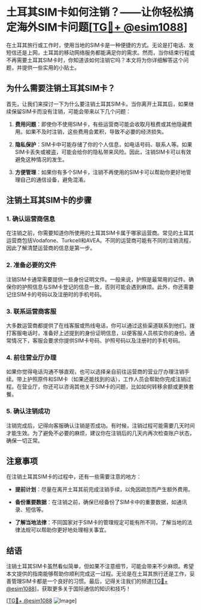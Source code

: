 # 土耳其SIM卡如何注销？——让你轻松搞定海外SIM卡问题[[TG💪+ @esim1088](https://t.me/s/esim1088)]

在土耳其旅行或工作时，使用当地的SIM卡是一种便捷的方式。无论是打电话、发短信还是上网，土耳其的移动网络服务都能满足你的需求。然而，当你结束行程或不再需要土耳其SIM卡时，你知道该如何注销它吗？本文将为你详细解答这个问题，并提供一些实用的小贴士。

## 为什么需要注销土耳其SIM卡？

首先，让我们来探讨一下为什么要注销土耳其SIM卡。当你离开土耳其后，如果继续保留SIM卡而没有注销，可能会带来以下几个问题：

1. **费用问题**：即使你不使用SIM卡，有些运营商可能会收取月租费或其他隐藏费用。如果不及时注销，这些费用会累积，导致不必要的经济损失。
   
2. **隐私保护**：SIM卡中可能存储了你的个人信息，如电话号码、联系人等。如果SIM卡丢失或被盗，可能会给你的隐私带来风险。因此，注销SIM卡可以有效避免这种情况的发生。

3. **方便管理**：如果你有多个SIM卡，注销不再使用的SIM卡可以帮助你更好地管理自己的通信设备，避免混淆。

## 注销土耳其SIM卡的步骤

### 1. 确认运营商信息

在注销之前，你需要知道你所使用的土耳其SIM卡属于哪家运营商。常见的土耳其运营商包括Vodafone、Turkcell和AVEA。不同的运营商可能有不同的注销流程，因此了解清楚运营商的信息是第一步。

### 2. 准备必要的文件

注销SIM卡通常需要提供一些身份证明文件。一般来说，护照是最常用的证件。确保你的护照信息与SIM卡登记的信息一致，否则可能会遇到麻烦。此外，你还需要记住SIM卡的号码以及注册时的手机号码。

### 3. 联系运营商客服

大多数运营商都提供了在线客服或热线电话，你可以通过这些渠道联系到他们。拨打客服电话时，准备好上述提到的身份证明信息，以便客服人员核实你的身份。通常情况下，客服会要求你提供SIM卡号码、护照号码以及注册时的手机号码。

### 4. 前往营业厅办理

如果你觉得电话沟通不够直观，也可以选择亲自前往运营商的营业厅办理注销手续。带上护照原件和SIM卡（如果还能找到的话），工作人员会帮助你完成注销过程。在营业厅，你还可以咨询其他关于SIM卡的问题，比如如何转移余额或更换套餐。

### 5. 确认注销成功

注销完成后，记得向客服确认注销是否成功。有时候，注销过程可能需要几天时间才能生效。为了避免不必要的麻烦，建议你在注销后的几天内再次检查账户状态，确保一切正常。

## 注意事项

在注销土耳其SIM卡的过程中，还有一些需要注意的地方：

- **提前计划**：尽量在离开土耳其前完成注销手续，以免因疏忽而产生额外费用。
  
- **备份重要数据**：在注销之前，确保已经备份了SIM卡中的重要数据，如通讯录、短信等。

- **了解当地法律**：不同国家对于SIM卡的管理规定可能有所不同，了解当地的法律法规可以帮助你更好地处理相关事宜。

## 结语

注销土耳其SIM卡虽然看似简单，但如果不注意细节，可能会带来不少麻烦。希望本文提供的指南能够帮助你顺利完成这一过程。无论是在土耳其旅行还是工作，妥善管理SIM卡都是一个良好的习惯。最后，记得关注我们的频道[[TG💪+ @esim1088](https://t.me/s/esim1088)]，获取更多关于国际通信的知识和技巧！

[[TG💪+ @esim1088](https://t.me/s/esim1088) ![Image](https://i.postimg.cc/4NQfJmqS/Snipaste-2025-05-13-00-14-12.png)]